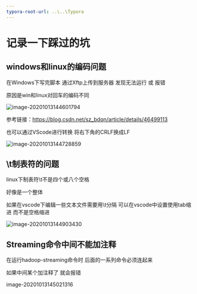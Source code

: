 ```yaml
---
typora-root-url: ..\..\Typora
---
```


# 记录一下踩过的坑

## windows和linux的编码问题

在Windows下写完脚本 通过Xftp上传到服务器 发现无法运行 或 报错

原因是win和linux对回车的编码不同

![image-20201013144601794](C:\Users\michale\AppData\Roaming\Typora\typora-user-images\image-20201013144601794.png)

参考链接：https://blog.csdn.net/sz_bdqn/article/details/46499113

也可以通过VScode进行转换 将右下角的CRLF换成LF

![image-20201013144728859](C:\Users\michale\AppData\Roaming\Typora\typora-user-images\image-20201013144728859.png)

## \t制表符的问题

linux下制表符\t不是四个或八个空格

好像是一个整体

如果在vscode下编辑一些文本文件需要用\t分隔 可以在vscode中设置使用tab缩进 而不是空格缩进

![image-20201013144903430](C:\Users\michale\AppData\Roaming\Typora\typora-user-images\image-20201013144903430.png)

## Streaming命令中间不能加注释

在运行hadoop-streaming命令时 后面的一系列命令必须连起来

如果中间某个加注释了 就会报错

image-20201013145021316